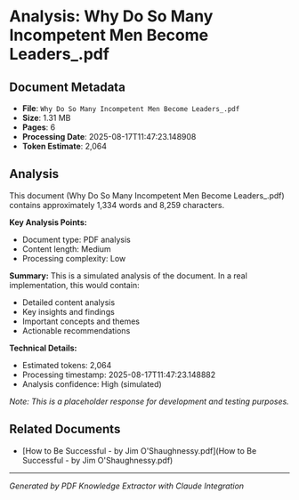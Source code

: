 # Analysis: Why Do So Many Incompetent Men Become Leaders_.pdf

## Document Metadata
- **File**: `Why Do So Many Incompetent Men Become Leaders_.pdf`
- **Size**: 1.31 MB
- **Pages**: 6
- **Processing Date**: 2025-08-17T11:47:23.148908
- **Token Estimate**: 2,064

## Analysis

This document (Why Do So Many Incompetent Men Become Leaders_.pdf) contains approximately 1,334 words and 8,259 characters.

**Key Analysis Points:**
- Document type: PDF analysis
- Content length: Medium
- Processing complexity: Low

**Summary:**
This is a simulated analysis of the document. In a real implementation, this would contain:
- Detailed content analysis
- Key insights and findings
- Important concepts and themes
- Actionable recommendations

**Technical Details:**
- Estimated tokens: 2,064
- Processing timestamp: 2025-08-17T11:47:23.148882
- Analysis confidence: High (simulated)

*Note: This is a placeholder response for development and testing purposes.*

## Related Documents

- [How to Be Successful - by Jim O'Shaughnessy.pdf](How to Be Successful - by Jim O'Shaughnessy.pdf)

---
*Generated by PDF Knowledge Extractor with Claude Integration*